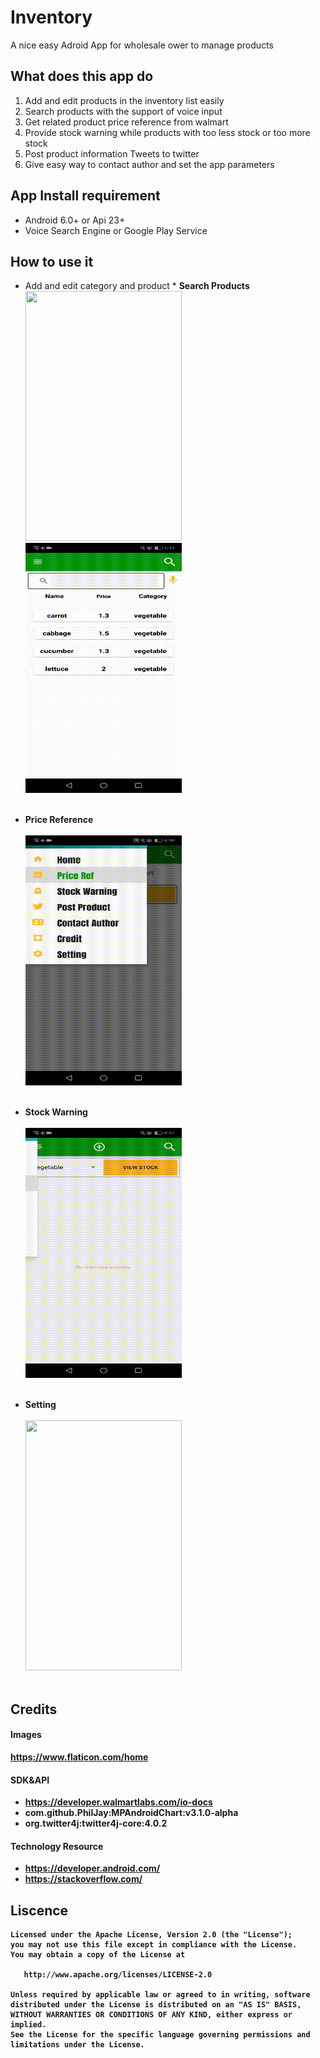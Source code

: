 # Inventory 
A nice easy Adroid App for wholesale ower to manage products 
## What does this app do
1. Add and edit products in the inventory list easily
2. Search products with the support of  voice input
3. Get related product price reference from walmart
4. Provide stock warning while products with too less stock or too more stock
5. Post product information Tweets to twitter
6. Give easy way to contact author and set the app parameters
## App Install requirement
* Android 6.0+ or Api 23+
* Voice Search Engine or Google Play Service
## How to use it
* Add and edit category and product                     * <b>Search Products<b/><br/>
<img src="https://github.com/JianqinWang01/Inventory-App/blob/master/Images/Home.gif" data-canonical-src="https://github.com/JianqinWang01/Inventory-App/blob/master/Images/Home.gif" width="250" height="400" /><img src="https://github.com/JianqinWang01/Inventory-App/blob/master/Images/Search.gif" data-canonical-src="https://github.com/JianqinWang01/Inventory-App/blob/master/Images/Search.gif" width="250" height="400" /><br/><br/>
* Price Reference<br/><br/>
<img src="https://github.com/JianqinWang01/Inventory-App/blob/master/Images/Price_Reference.gif" data-canonical-src="https://github.com/JianqinWang01/Inventory-App/blob/master/Images/Price_Reference.gif" width="250" height="400" /><br/><br/>
* Stock Warning<br/><br>
<img src="https://github.com/JianqinWang01/Inventory-App/blob/master/Images/StockWarning.gif" data-canonical-src="https://github.com/JianqinWang01/Inventory-App/blob/master/Images/StockWarning.gif" width="250" height="400" /><br/><br/>

* Setting<br/><br/>
<img src="https://github.com/JianqinWang01/Inventory-App/blob/master/Images/setting.gif" data-canonical-src="https://github.com/JianqinWang01/Inventory-App/blob/master/Images/setting.gif" width="250" height="400" /><br/><br/>

## Credits
#### Images
   https://www.flaticon.com/home
#### SDK&API
*   https://developer.walmartlabs.com/io-docs
*   com.github.PhilJay:MPAndroidChart:v3.1.0-alpha
*   org.twitter4j:twitter4j-core:4.0.2
#### Technology Resource
*  https://developer.android.com/               
*  https://stackoverflow.com/
## Liscence
```
Licensed under the Apache License, Version 2.0 (the "License");
you may not use this file except in compliance with the License.
You may obtain a copy of the License at

   http://www.apache.org/licenses/LICENSE-2.0

Unless required by applicable law or agreed to in writing, software
distributed under the License is distributed on an "AS IS" BASIS,
WITHOUT WARRANTIES OR CONDITIONS OF ANY KIND, either express or implied.
See the License for the specific language governing permissions and
limitations under the License.

```
